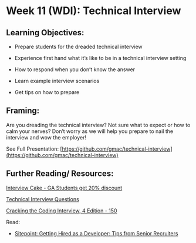 # Week 11 (WDI): Technical Interview    

## Learning Objectives:

* Prepare students for the dreaded technical interview

* Experience first hand what it’s like to be in a technical interview setting

* How to respond when you don’t know the answer

* Learn example interview scenarios

* Get tips on how to prepare

## Framing:

Are you dreading the technical interview?  Not sure what to expect or how to calm your nerves? Don’t worry as we will help you prepare to nail the interview and wow the employer!

See Full Presentation:  [https://github.com/gmac/technical-interview](https://github.com/gmac/technical-interview)

## Further Reading/ Resources:

[Interview Cake - GA Students get 20% discount ](https://www.interviewcake.com/?utm_campaign=bc&utm_source=generalassembly)

[Technical Interview Questions](https://drive.google.com/open?id=0B0cuNYi34jyudE5sQ0Itblp0RkE&authuser=0)

[Cracking the Coding Interview, 4 Edition - 150](https://drive.google.com/open?id=0B0cuNYi34jyuQnRIZGw1Tk43OGs&authuser=0)

Read:
- [Sitepoint: Getting Hired as a Developer: Tips from Senior Recruiters](http://www.sitepoint.com/getting-hired-developer-tips-senior-recruiters/)
